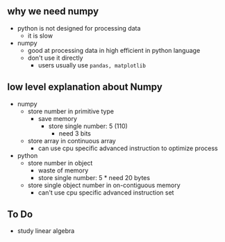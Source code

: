 ## why we need numpy
* python is not designed for processing data
    * it is slow
* numpy
    * good at processing data in high efficient in python language
    * don't use it directly
        * users usually use `pandas, matplotlib`

## low level explanation about Numpy
* numpy
    * store number in primitive type
        * save memory
            * store single number: 5 (110)
                * need 3 bits
    * store array in continuous array
        * can use cpu specific advanced instruction to optimize process
* python
    * store number in object
        * waste of memory
        * store single number: 5
              * need 20 bytes
    * store single object number in on-contiguous memory
        * can't use cpu specific advanced instruction set

## To Do
* study linear algebra
